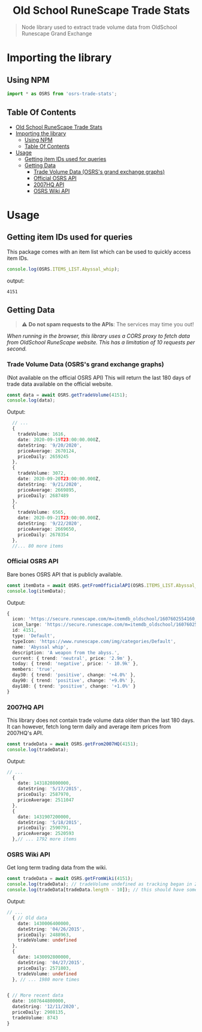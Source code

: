 <h1 align="center">Old School RuneScape Trade Stats</h1>

> Node library used to extract trade volume data from OldSchool Runescape Grand Exchange

# Importing the library

## Using NPM

```ts
import * as OSRS from 'osrs-trade-stats';
```

## Table Of Contents

<!--ts-->
   * [Old School RuneScape Trade Stats](#old-school-runescape-trade-stats)
   * [Importing the library](#importing-the-library)
      * [Using NPM](#using-npm)
      * [Table Of Contents](#table-of-contents)
   * [Usage](#usage)
      * [Getting item IDs used for queries](#getting-item-ids-used-for-queries)
      * [Getting Data](#getting-data)
         * [Trade Volume Data (OSRS's grand exchange graphs)](#trade-volume-data-osrss-grand-exchange-graphs)
         * [Official OSRS API](#official-osrs-api)
         * [2007HQ API](#2007hq-api)
         * [OSRS Wiki API](#osrs-wiki-api)

<!-- Added by: deim, at: Sun Dec 20 05:30:20 GMT 2020 -->

<!--te-->

# Usage

## Getting item IDs used for queries

This package comes with an item list which can be used to quickly access item IDs.

```ts
console.log(OSRS.ITEMS_LIST.Abyssal_whip);
```

output:

```
4151
```

## Getting Data

> :warning: **Do not spam requests to the APIs**: The services may time you out!

<i>When running in the browser, this library uses a CORS proxy to fetch data from OldSchool RuneScape website. This has a limitation of 10 requests per second. </i>

### Trade Volume Data (OSRS's grand exchange graphs)

(Not available on the official OSRS API)
This will return the last 180 days of trade data available on the official website.

```ts
const data = await OSRS.getTradeVolume(4151);
console.log(data);
```

Output:

```ts
  // ...
  {
    tradeVolume: 1616,
    date: 2020-09-19T23:00:00.000Z,
    dateString: '9/20/2020',
    priceAverage: 2670124,
    priceDaily: 2659245
  },
  {
    tradeVolume: 3072,
    date: 2020-09-20T23:00:00.000Z,
    dateString: '9/21/2020',
    priceAverage: 2669895,
    priceDaily: 2687489
  },
  {
    tradeVolume: 6565,
    date: 2020-09-21T23:00:00.000Z,
    dateString: '9/22/2020',
    priceAverage: 2669650,
    priceDaily: 2678354
  },
  //... 80 more items
```

### Official OSRS API

Bare bones OSRS API that is publicly available.

```ts
const itemData = await OSRS.getFromOfficialAPI(OSRS.ITEMS_LIST.Abyssal_whip);
console.log(itemData);
```

Output:

```ts
{
  icon: 'https://secure.runescape.com/m=itemdb_oldschool/1607602554160_obj_sprite.gif?id=4151',
  icon_large: 'https://secure.runescape.com/m=itemdb_oldschool/1607602554160_obj_big.gif?id=4151',
  id: 4151,
  type: 'Default',
  typeIcon: 'https://www.runescape.com/img/categories/Default',
  name: 'Abyssal whip',
  description: 'A weapon from the abyss.',
  current: { trend: 'neutral', price: '2.9m' },
  today: { trend: 'negative', price: '- 10.9k' },
  members: 'true',
  day30: { trend: 'positive', change: '+4.0%' },
  day90: { trend: 'positive', change: '+9.0%' },
  day180: { trend: 'positive', change: '+1.0%' }
}
```

### 2007HQ API

This library does not contain trade volume data older than the last 180 days. It can however, fetch long term daily and average item prices from 2007HQ's API.

```ts
const tradeData = await OSRS.getFrom2007HQ(4151);
console.log(tradeData);
```

Output:

```ts
// ...
  {
    date: 1431820800000,
    dateString: '5/17/2015',
    priceDaily: 2587970,
    priceAverage: 2511047
  },
  {
    date: 1431907200000,
    dateString: '5/18/2015',
    priceDaily: 2590791,
    priceAverage: 2520593
  },// ... 1792 more items
```

### OSRS Wiki API

Get long term trading data from the wiki.

```ts
const tradeData = await OSRS.getFromWiki(4151);
console.log(tradeData); // tradeVolume undefined as tracking began in 2018
console.log(tradeData[tradeData.length - 10]); // this should have some tradeVolume data
```

Output:

```ts
// ...
  { // Old data
    date: 1430006400000,
    dateString: '04/26/2015',
    priceDaily: 2488963,
    tradeVolume: undefined
  },
  {
    date: 1430092800000,
    dateString: '04/27/2015',
    priceDaily: 2571803,
    tradeVolume: undefined
  }, // ... 1980 more times


{ // More recent data
  date: 1607644800000,
  dateString: '12/11/2020',
  priceDaily: 2908135,
  tradeVolume: 8743
}
```
